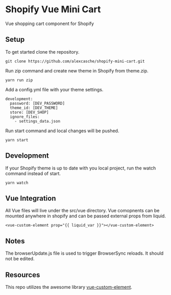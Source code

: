 # Shopify Vue Mini Cart

Vue shopping cart component for Shopify

## Setup

To get started clone the repository.

```
git clone https://github.com/alexcasche/shopify-mini-cart.git
```

Run zip command and create new theme in Shopify from theme.zip.

```
yarn run zip
```

Add a config.yml file with your theme settings.

```
development:
  password: [DEV_PASSWORD]
  theme_id: [DEV_THEME]
  store: [DEV_SHOP]
  ignore_files:
    - settings_data.json
```

Run start command and local changes will be pushed.

```
yarn start
```

## Development

If your Shopify theme is up to date with you local project, run the watch command instead of start.

```
yarn watch
```

## Vue Integration

All Vue files will live under the src/vue directory. Vue comopnents can be mounted anywhere in shopify and can be passed external props from liquid.

```
<vue-custom-element prop="{{ liquid_var }}"></vue-custom-element>
```

## Notes

The browserUpdate.js file is used to trigger BrowserSync reloads. It should not be edited.

## Resources

This repo utilizes the awesome library [vue-custom-element](https://github.com/karol-f/vue-custom-element).
